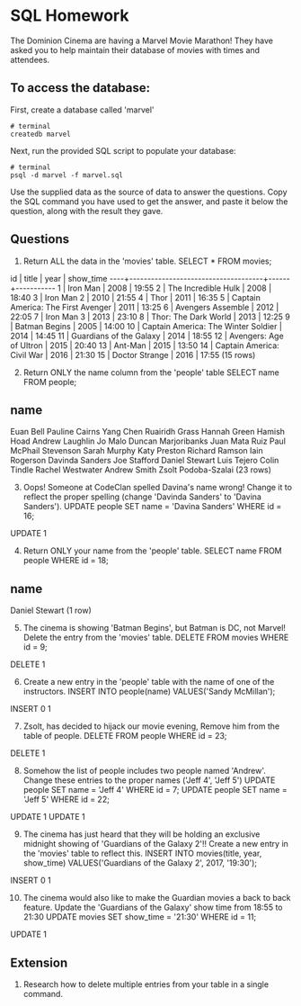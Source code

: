 # SQL Homework

The Dominion Cinema are having a Marvel Movie Marathon! They have asked you to help maintain their database of movies with times and attendees.

## To access the database:

First, create a database called 'marvel'

```
# terminal
createdb marvel
```

Next, run the provided SQL script to populate your database:

```
# terminal
psql -d marvel -f marvel.sql
```

Use the supplied data as the source of data to answer the questions.  Copy the SQL command you have used to get the answer, and paste it below the question, along with the result they gave.

## Questions

1. Return ALL the data in the 'movies' table.
SELECT * FROM movies;

id |                title                | year | show_time
----+-------------------------------------+------+-----------
 1 | Iron Man                            | 2008 | 19:55
 2 | The Incredible Hulk                 | 2008 | 18:40
 3 | Iron Man 2                          | 2010 | 21:55
 4 | Thor                                | 2011 | 16:35
 5 | Captain America: The First Avenger  | 2011 | 13:25
 6 | Avengers Assemble                   | 2012 | 22:05
 7 | Iron Man 3                          | 2013 | 23:10
 8 | Thor: The Dark World                | 2013 | 12:25
 9 | Batman Begins                       | 2005 | 14:00
10 | Captain America: The Winter Soldier | 2014 | 14:45
11 | Guardians of the Galaxy             | 2014 | 18:55
12 | Avengers: Age of Ultron             | 2015 | 20:40
13 | Ant-Man                             | 2015 | 13:50
14 | Captain America: Civil War          | 2016 | 21:30
15 | Doctor Strange                      | 2016 | 17:55
(15 rows)


2. Return ONLY the name column from the 'people' table
SELECT name FROM people;

name          
------------------------
Euan Bell
Pauline Cairns
Yang Chen
Ruairidh Grass
Hannah Green
Hamish Hoad
Andrew Laughlin
Jo Malo
Duncan Marjoribanks
Juan Mata Ruiz
Paul McPhail Stevenson
Sarah Murphy
Katy Preston
Richard Ramson
Iain Rogerson
Davinda Sanders
Joe Stafford
Daniel Stewart
Luis Tejero
Colin Tindle
Rachel Westwater
Andrew Smith
Zsolt Podoba-Szalai
(23 rows)


3. Oops! Someone at CodeClan spelled Davina's name wrong! Change it to reflect the proper spelling (change 'Davinda Sanders' to 'Davina Sanders').
UPDATE people SET name = 'Davina Sanders' WHERE id = 16;

UPDATE 1

4. Return ONLY your name from the 'people' table.
SELECT name FROM people WHERE id = 18;

name      
----------------
Daniel Stewart
(1 row)


5. The cinema is showing 'Batman Begins', but Batman is DC, not Marvel! Delete the entry from the 'movies' table.
DELETE FROM movies WHERE id = 9;

DELETE 1


6. Create a new entry in the 'people' table with the name of one of the instructors.
INSERT INTO people(name) VALUES('Sandy McMillan');

INSERT 0 1


7. Zsolt, has decided to hijack our movie evening, Remove him from the table of people.
DELETE FROM people WHERE id = 23;

DELETE 1


8. Somehow the list of people includes two people named 'Andrew'. Change these entries to the proper names ('Jeff 4', 'Jeff 5')
UPDATE people SET name = 'Jeff 4' WHERE id = 7;
UPDATE people SET name = 'Jeff 5' WHERE id = 22;

UPDATE 1
UPDATE 1


9. The cinema has just heard that they will be holding an exclusive midnight showing of 'Guardians of the Galaxy 2'!! Create a new entry in the 'movies' table to reflect this.
INSERT INTO movies(title, year, show_time) VALUES('Guardians of the Galaxy 2', 2017, '19:30');

INSERT 0 1


10. The cinema would also like to make the Guardian movies a back to back feature. Update the 'Guardians of the Galaxy' show time from 18:55 to 21:30
UPDATE movies SET show_time = '21:30' WHERE id = 11;

UPDATE 1


## Extension

1. Research how to delete multiple entries from your table in a single command.
